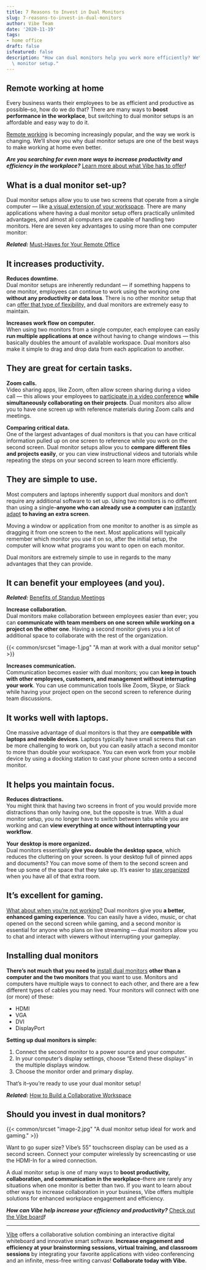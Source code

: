```yaml
---
title: 7 Reasons to Invest in Dual Monitors
slug: 7-reasons-to-invest-in-dual-monitors
author: Vibe Team
date: '2020-11-19'
tags:
- home office
draft: false
isfeatured: false
description: "How can dual monitors help you work more efficiently? We\u2019ll show you our top reasons to invest in a dual\
  \ monitor setup."
---
```


## Remote working at home

Every business wants their employees to be as efficient and productive as possible–so, how do we do that? There are many ways to **boost performance in the workplace**, but switching to dual monitor setups is an affordable and easy way to do it. 

[Remote working](https://vibe.us/blog/the-vocabulary-of-remote-work/) is becoming increasingly popular, and the way we work is changing. We’ll show you why dual monitor setups are one of the best ways to make working at home even better.

***Are you searching for even more ways to increase productivity and efficiency in the workplace?*** [Learn more about what Vibe has to offer](https://vibe.us/about/)***!***

## What is a dual monitor set-up?

Dual monitor setups allow you to use two screens that operate from a single computer — like [a visual extension of your workspace](https://vibe.us/blog/interactive-whiteboard-what-is-it-and-what-does-it-do/). There are many applications where having a dual monitor setup offers practically unlimited advantages, and almost all computers are capable of handling two monitors. Here are seven key advantages to using more than one computer monitor:

***Related:*** [Must-Haves for Your Remote Office](https://vibe.us/blog/8-personal-must-haves-for-your-new-remote-office/)

## It increases productivity.

**Reduces downtime.**  
Dual monitor setups are inherently redundant — if something happens to one monitor, employees can continue to work using the working one **without any productivity or data loss**. There is no other monitor setup that can [offer that type of flexibility,](https://vibe.us/blog/9-benefits-youre-getting-from-working-from-home/) and dual monitors are extremely easy to maintain.

**Increases work flow on computer.**  
When using two monitors from a single computer, each employee can easily **run multiple applications at once** without having to change windows — this basically doubles the amount of available workspace. Dual monitors also make it simple to drag and drop data from each application to another.

## They are great for certain tasks.

**Zoom calls.**  
Video sharing apps, like Zoom, often allow screen sharing during a video call — this allows your employees to [participate in a video conference](https://vibe.us/blog/video-conferencing-apps-with-whiteboard/) **while simultaneously collaborating on their projects**. Dual monitors also allow you to have one screen up with reference materials during Zoom calls and meetings.

**Comparing critical data.**  
One of the largest advantages of dual monitors is that you can have critical information pulled up on one screen to reference while you work on the second screen. Dual monitor setups allow you to **compare different files and projects easily**, or you can view instructional videos and tutorials while repeating the steps on your second screen to learn more efficiently.

## They are simple to use.

Most computers and laptops inherently support dual monitors and don’t require any additional software to set up. Using two monitors is no different than using a single–**anyone who can already use a computer can** [instantly adapt](https://vibe.us/blog/heres-how-offering-a-remote-setup-can-make-your-employees-happier/) **to having an extra screen**. 

Moving a window or application from one monitor to another is as simple as dragging it from one screen to the next. Most applications will typically remember which monitor you use it on so, after the initial setup, the computer will know what programs you want to open on each monitor.

Dual monitors are extremely simple to use in regards to the many advantages that they can provide.

## It can benefit your employees (and you).

***Related:*** [Benefits of Standup Meetings](https://vibe.us/blog/8-benefits-of-daily-stand-up-meetings/)

**Increase collaboration.**  
Dual monitors make collaboration between employees easier than ever; you can **communicate with team members on one screen while working on a project on the other one**. Having a second monitor gives you a lot of additional space to collaborate with the rest of the organization. 

{{< common/srcset "image-1.jpg" "A man at work with a dual monitor setup" >}}

**Increases communication.**  
Communication becomes easier with dual monitors; you can **keep in touch with other employees, customers, and management without interrupting your work**. You can use communication tools like Zoom, Skype, or Slack while having your project open on the second screen to reference during team discussions.

## It works well with laptops.

One massive advantage of dual monitors is that they are **compatible with laptops and mobile devices**. Laptops typically have small screens that can be more challenging to work on, but you can easily attach a second monitor to more than double your workspace. You can even work from your mobile device by using a docking station to cast your phone screen onto a second monitor.

## It helps you maintain focus.

**Reduces distractions.**  
You might think that having two screens in front of you would provide more distractions than only having one, but the opposite is true. With a dual monitor setup, you no longer have to switch between tabs while you are working and can **view everything at once without interrupting your workflow**.

**Your** **desktop is more organized.**  
Dual monitors essentially **give you double the desktop space**, which reduces the cluttering on your screen. Is your desktop full of pinned apps and documents? You can move some of them to the second screen and free up some of the space that they take up. It’s easier to [stay organized](https://vibe.us/blog/6-great-methods-to-help-you-organize-your-ideas-prior-to-your-meeting/) when you have all of that extra room.

## It’s excellent for gaming.

[What about when you’re not working?](https://vibe.us/blog/6-uses-for-digital-whiteboards-outside-of-the-office/) Dual monitors give you **a better, enhanced gaming experience**. You can easily have a video, music, or chat opened on the second screen while gaming, and a second monitor is essential for anyone who plans on live streaming — dual monitors allow you to chat and interact with viewers without interrupting your gameplay.

## Installing dual monitors

**There’s not much that you need to** [install dual monitors](https://www.cedarville.edu/insights/blog/monitor-dual-screen-setup-for-desktop-computers.aspx) **other than a computer and the two monitors** that you want to use. Monitors and computers have multiple ways to connect to each other, and there are a few different types of cables you may need. Your monitors will connect with one (or more) of these:


- HDMI
- VGA
- DVI
- DisplayPort

**Setting up dual monitors is simple:**


1. Connect the second monitor to a power source and your computer.
2. In your computer’s display settings, choose “Extend these displays” in the multiple displays window.
3. Choose the monitor order and primary display.

That’s it–you’re ready to use your dual monitor setup!

***Related:*** [How to Build a Collaborative Workspace](https://vibe.us/blog/how-to-build-a-collaborative-workspace-and-why-you-should/)

## Should you invest in dual monitors?

{{< common/srcset "image-2.jpg" "A dual monitor setup ideal for work and gaming." >}}

Want to go super size? Vibe’s 55” touchscreen display can be used as a second screen. Connect your computer wirelessly by screencasting or use the HDMI-In for a wired connection.

A dual monitor setup is one of many ways to **boost productivity, collaboration, and communication in the workplace**–there are rarely any situations when one monitor is better than two. If you want to learn about other ways to increase collaboration in your business, Vibe offers multiple solutions for enhanced workplace engagement and efficiency.

***How can Vibe help increase your efficiency and productivity?*** [Check out the Vibe board](https://vibe.us/order/)***!***



---

[Vibe](https://vibe.us/) offers a collaborative solution combining an interactive digital whiteboard and innovative smart software. **Increase engagement and efficiency at your brainstorming sessions, virtual training, and classroom sessions** by integrating your favorite applications with video conferencing and an infinite, mess-free writing canvas! **Collaborate today with Vibe.**
